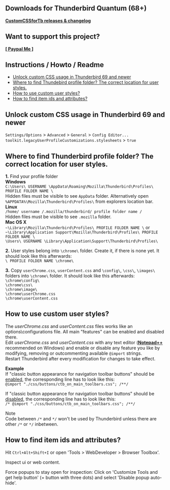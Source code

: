 ## Downloads for Thunderbird Quantum (68+)

**[CustomCSSforTb releases & changelog](https://github.com/Aris-t2/CustomCSSforTb/releases)**  

## Want to support this project?

**[[ Paypal Me ]](https://www.paypal.me/tkpay)**  

## Instructions / Howto / Readme

- [Unlock custom CSS usage in Thunderbird 69 and newer](#unlock-custom-css-usage-in-thunderbird-69-and-newer)
- [Where to find Thundebird profile folder? The correct location for user styles.](#where-to-find-thunderbird-profile-folder-the-correct-location-for-user-styles)  
- [How to use custom user styles?](#how-to-use-custom-user-styles)  
- [How to find item ids and attributes?](#how-to-find-item-ids-and-attributes)  

## Unlock custom CSS usage in Thunderbird 69 and newer

`Settings/Options` > `Advanced` > `General` > `Config Editor...`    
`toolkit.legacyUserProfileCustomizations.stylesheets` > `true`  

## Where to find Thunderbird profile folder? The correct location for user styles.

**1.** Find your profile folder  
**Windows**  
`C:\Users\ USERNAME \AppData\Roaming\Mozilla\Thunderbird\Profiles\ PROFILE FOLDER NAME \`  
Hidden files must be visible to see `AppData` folder. Alternatively open `%APPDATA%\Mozilla\Thunderbird\Profiles\` from explorers location bar.  
**Linux**  
`/home/ username /.mozilla/thunderbird/ profile folder name /`  
Hidden files must be visible to see `.mozilla` folder.  
**Mac OS X**  
`~\Library\Mozilla\Thunderbird\Profiles\ PROFILE FOLDER NAME \` or  
`~\Library\Application Support\Mozilla\Thunderbird\Profiles\ PROFILE FOLDER NAME \`  
`\Users\ USERNAME \Library\Application\Support\Thunderbird\Profiles\`  

**2.** User styles belong into `\chrome\` folder. Create it, if there is none yet. It should look like this afterwards:  
`\ PROFILE FOLDER NAME \chrome\`  

**3.** Copy `userChrome.css`, `userContent.css` and `\config\`, `\css\`, `\images\` folders into `\chrome\` folder. It should look like this afterwards:  
`\chrome\config\`  
`\chrome\css\`  
`\chrome\image\`  
`\chrome\userChrome.css`  
`\chrome\userContent.css`  


## How to use custom user styles?

The _userChrome.css_ and _userContent.css_ files works like an options\configurations file. All main "features" can be enabled and disabled there.  
Edit _userChrome.css_ and _userContent.css_ with any text editor (**[Notepad++](https://notepad-plus-plus.org/download/)** recommended on Windows) and enable or disable any feature you like by modifying, removing or outcommenting available `@import` strings.  
Restart Thunderbird after every modification for changes to take effect.  

**Example**  
If "classic button appearance for navigation toolbar buttons" should be <u>enabled</u>, the corresponding line has to look like this:  
`@import "./css/buttons/ctb_on_main_toolbars.css"; /**/`  

If "classic button appearance for navigation toolbar buttons" should be <u>disabled</u>, the corresponding line has to look like this:  
`/* @import "./css/buttons/ctb_on_main_toolbars.css"; /**/`  

Note  
Code between `/*` and `*/` won't be used by Thunderbird unless there are other `/*` or `*/` inbetween.  

## How to find item ids and attributes?

Hit `Ctrl+Alt+Shift+I` or open 'Tools > WebDeveloper > Browser Toolbox'.  

Inspect ui or web content.  

Force popups to stay open for inspection: 
Click on 'Customize Tools and get help button' (= button with three dots) and select 'Disable popup auto-hide'.  
